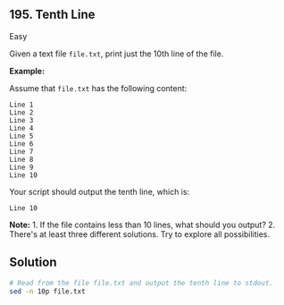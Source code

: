 ## 195\. Tenth Line

Easy

Given a text file `file.txt`, print just the 10th line of the file.

**Example:**

Assume that `file.txt` has the following content:

    Line 1
    Line 2
    Line 3
    Line 4
    Line 5
    Line 6
    Line 7
    Line 8
    Line 9
    Line 10 

Your script should output the tenth line, which is:

    Line 10 

**Note:**
1\. If the file contains less than 10 lines, what should you output?
2\. There's at least three different solutions. Try to explore all possibilities.

## Solution

```bash
# Read from the file file.txt and output the tenth line to stdout.
sed -n 10p file.txt
```